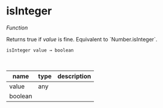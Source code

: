 # isInteger

_Function_

Returns true if _value_ is fine. Equivalent to &#x60;Number.isInteger&#x60;.

<pre><code>isInteger value &rarr; boolean</code></pre>
<br>

| name | type | description |
|------|------|-------------|
|value|any||
|boolean|||


